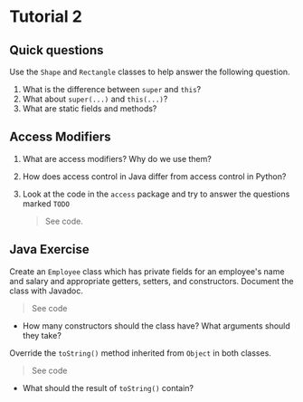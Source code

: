 # Tutorial 2

## Quick questions

Use the `Shape` and `Rectangle` classes to help answer the following question.

1. What is the difference between `super` and `this`?
2. What about `super(...)` and `this(...)`?
4. What are static fields and methods?

## Access Modifiers

1. What are access modifiers? Why do we use them?

2. How does access control in Java differ from access control in Python?

3. Look at the code in the `access` package and try to answer the questions marked `TODO`

    > See code.

## Java Exercise

Create an `Employee` class which has private fields for an employee's name and salary and appropriate getters, setters, and constructors. Document the class with Javadoc.

> See code

* How many constructors should the class have? What arguments should they take?

Override the `toString()` method inherited from `Object` in both classes.

> See code

* What should the result of `toString()` contain?

